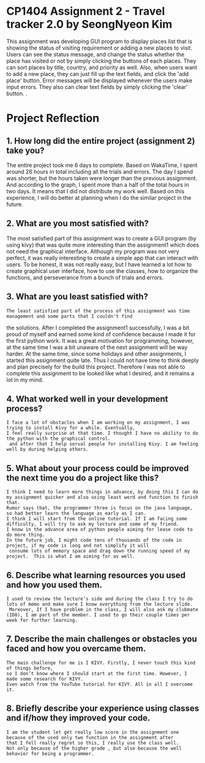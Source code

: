 # CP1404 Assignment 2 - Travel tracker 2.0 by SeongNyeon Kim

This assignment was developing GUI program to display places list that is showing the status of visiting requirement
or adding a new places to visit. Users can see the status message, and change the status whether the place has visited
or not by simply clicking the buttons of each places. They can sort places by title, country, and priority as well. Also,
when users want to add a new place, they can just fill up the text fields, and click the 'add place' button. Error
messages will be displayed whenever the users make input errors. They also can clear text fields by simply clicking
the 'clear' button. .


# Project Reflection

## 1. How long did the entire project (assignment 2) take you?

   The entire project took me 6 days to complete. Based on WakaTime, I spent around 26 hours in total including all
the trials and errors. The day I spend was shorter, but the hours taken were longer than the previous assignment.
And according to the graph, I spent more than a half of the total hours in two days. It means that I did not distribute
my work well. Based on this experience, I will do better at planning when I do the similar project in the future.

## 2. What are you most satisfied with?

 The most satisfied part of this assignment was to create a GUI program (by using kivy) that was quite more interesting
than the assignment1 which does not need the graphical interface. Although my program was not very perfect, it was
really interesting to create a simple app that can interact with users. To be honest, it was not really easy,
but I have learned a lot how to create graphical user interface, how to use the classes, how to organize the functions,
and perseverance from a bunch of trials and errors.

## 3. What are you least satisfied with?
    The least satisfied part of the process of this assignment was time management and some parts that I couldn't find
the solutions. After I completed the assignment1 successfully, I was a bit proud of myself and earned some kind of
confidence because I made it for the first python work. It was a great motivation for programming, however,
at the same time I was a bit unaware of the next assignment will be way harder. At the same time,
since some holidays and other assignments, I started this assignment quite late. Thus I could not have time
to think deeply and plan precisely for the build this project. Therefore I was not able to complete this assignment
to be looked like what I desired, and it remains a lot in my mind.

## 4. What worked well in your development process?
    I face a lot of obstacles when I am working on my assignment, I was trying to install Kivy for a while. Eventually, 
    I feel really surprise at that time. I thought I have no ability to do the python with the graphical control.
     and after that I help serval people for installing Kivy. I am feeling well by during helping others. 


## 5. What about your process could be improved the next time you do a project like this?
    I think I need to learn more things in advance, by doing this I can do my assignment quicker and also using least word and function to finish that. 
    Rumor says that, the programmer three is focus on the java language, so had better learn the language as early as I can. 
    I think I will start from the online tutorial. If I am facing some difficulty, I will try to ask my lecture and some of my friend. 
    I know in the advance area of python people aiming for lease code to do more thing. 
    In the future job, I might code tens of thousands of the code in project, if my code is long and not simplify it will
     consume lots of memory space and drag down the running speed of my project.  This is what I am aiming for as well. 

## 6. Describe what learning resources you used and how you used them.

    I used to review the lecture’s side and during the class I try to do lots of memo and make sure I know everything from the lecture slide.
     Moreover, If I have problem in the class, I will also ask my clubmate (ID8), I am part of the member. I used to go their couple times per week for further learning. 

## 7. Describe the main challenges or obstacles you faced and how you overcame them.

    The main challenge for me is I KIVY. Firstly, I never touch this kind of things before, 
    so I don’t know where I should start at the first time. However, I made some research for KIVY. 
    Even watch from the YouTube tutorial for KIVY. All in all I overcome it.  

## 8. Briefly describe your experience using classes and if/how they improved your code.
    I am the student let get really low score in the assignment one because of the used only two function in the assignment after 
    that I fell really regret so this, I really use the class well. 
    Not only because of the higher grade , but also because the well behavior for being a programmer. 
